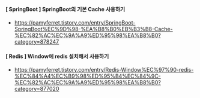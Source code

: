 #### [ SpringBoot ] SpringBoot의 기본 Cache 사용하기
- https://pamyferret.tistory.com/entry/SpringBoot-SpringBoot%EC%9D%98-%EA%B8%B0%EB%B3%B8-Cache-%EC%82%AC%EC%9A%A9%ED%95%98%EA%B8%B0?category=878247

#### [ Redis ] Window에 redis 설치해서 사용하기
- https://pamyferret.tistory.com/entry/Redis-Window%EC%97%90-redis-%EC%84%A4%EC%B9%98%ED%95%B4%EC%84%9C-%EC%82%AC%EC%9A%A9%ED%95%98%EA%B8%B0?category=877020
